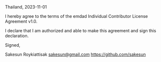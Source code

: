 Thailand, 2023-11-01

I hereby agree to the terms of the emdad Individual Contributor License Agreement v1.0.

I declare that I am authorized and able to make this agreement and sign this declaration.

Signed,

Sakesun Roykiattisak sakesun@gmail.com https://github.com/sakesun
